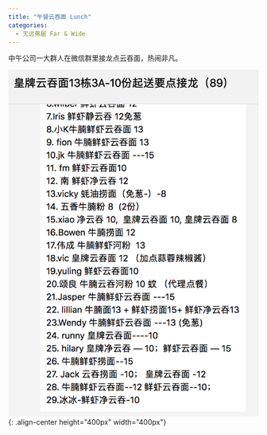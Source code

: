 ```yaml
---
title: "午餐云吞面 Lunch"
categories:
  - 无远弗届 Far & Wide
---
```


中午公司一大群人在微信群里接龙点云吞面，热闹非凡。

![image-center](/assets/images/20180822120707.png){: .align-center height="400px" width="400px"}
